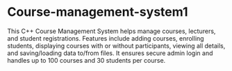 # Course-management-system1
 This C++ Course Management System helps manage courses, lecturers, and student registrations. Features include adding courses, enrolling students, displaying courses with or without participants, viewing all details, and saving/loading data to/from files. It ensures secure admin login and handles up to 100 courses and 30 students per course.
